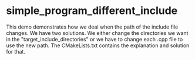 

# simple_program_different_include

This demo demonstrates how we deal when the path of the include file changes.
We have two solutions. We either change the directories we want in the "target_include_directories" or we
have to change each .cpp file to use the new path. The CMakeLists.txt contains the explanation
and solution for that.